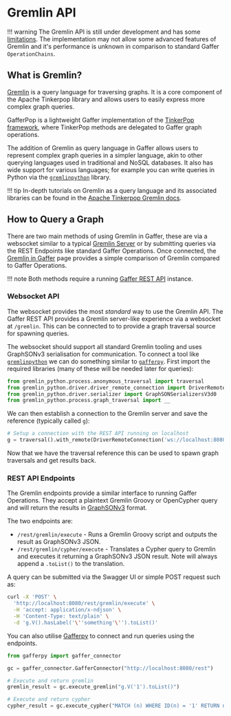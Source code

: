 # Gremlin API

!!! warning
    The Gremlin API is still under development and has some [limitations](../query/gremlin/gremlin-limits.md).
    The implementation may not allow some advanced features of Gremlin and it's
    performance is unknown in comparison to standard Gaffer `OperationChains`.

## What is Gremlin?

[Gremlin](https://tinkerpop.apache.org/gremlin.html) is a query language for
traversing graphs. It is a core component of the Apache Tinkerpop library and
allows users to easily express more complex graph queries.

GafferPop is a lightweight Gaffer implementation of the [TinkerPop framework](https://tinkerpop.apache.org/),
where TinkerPop methods are delegated to Gaffer graph operations.

The addition of Gremlin as query language in Gaffer allows users to represent
complex graph queries in a simpler language, akin to other querying languages
used in traditional and NoSQL databases. It also has wide support for various
languages; for example you can write queries in Python via the [`gremlinpython`](https://pypi.org/project/gremlinpython/)
library.

!!! tip
    In-depth tutorials on Gremlin as a query language and its associated libraries
    can be found in the [Apache Tinkerpop Gremlin docs](https://tinkerpop.apache.org/gremlin.html).

## How to Query a Graph

There are two main methods of using Gremlin in Gaffer, these are via a websocket
similar to a typical [Gremlin Server](https://tinkerpop.apache.org/docs/current/reference/#connecting-gremlin-server)
or by submitting queries via the REST Endpoints like standard Gaffer Operations.
Once connected, the [Gremlin in Gaffer](../query/gremlin/gremlin.md) page
provides a simple comparison of Gremlin compared to Gaffer Operations.

!!! note
    Both methods require a running [Gaffer REST API](./rest-api.md) instance.

### Websocket API

The websocket provides the most _standard_ way to use the Gremlin API. The
Gaffer REST API provides a Gremlin server-like experience via a websocket at
`/gremlin`. This can be connected to to provide a graph traversal source for
spawning queries.

The websocket should support all standard Gremlin tooling and uses GraphSONv3
serialisation for communication. To connect a tool like [`gremlinpython`](https://pypi.org/project/gremlinpython/)
we can do something similar to [`gafferpy`](./python-api.md). First import the
required libraries (many of these will be needed later for queries):

```python
from gremlin_python.process.anonymous_traversal import traversal
from gremlin_python.driver.driver_remote_connection import DriverRemoteConnection
from gremlin_python.driver.serializer import GraphSONSerializersV3d0
from gremlin_python.process.graph_traversal import __
```

We can then establish a connection to the Gremlin server and save the reference
(typically called `g`):

```python
# Setup a connection with the REST API running on localhost
g = traversal().with_remote(DriverRemoteConnection('ws://localhost:8080/gremlin', 'g', message_serializer=GraphSONSerializersV3d0()))
```

Now that we have the traversal reference this can be used to spawn graph traversals
and get results back.

### REST API Endpoints

The Gremlin endpoints provide a similar interface to running Gaffer Operations.
They accept a plaintext Gremlin Groovy or OpenCypher query and will return
the results in [GraphSONv3](https://tinkerpop.apache.org/docs/current/dev/io/#graphson-3d0)
format.

The two endpoints are:

- `/rest/gremlin/execute` - Runs a Gremlin Groovy script and outputs the result
  as GraphSONv3 JSON.
- `/rest/gremlin/cypher/execute` - Translates a Cypher query to Gremlin and
  executes it returning a GraphSONv3 JSON result. Note will always append a
  `.toList()` to the translation.

A query can be submitted via the Swagger UI or simple POST request such as:

```bash
curl -X 'POST' \
  'http://localhost:8080/rest/gremlin/execute' \
  -H 'accept: application/x-ndjson' \
  -H 'Content-Type: text/plain' \
  -d 'g.V().hasLabel('\''something'\'').toList()'
```

You can also utilise [Gafferpy](./python-api.md) to connect and run queries
using the endpoints.

```python
from gafferpy import gaffer_connector

gc = gaffer_connector.GafferConnector("http://localhost:8080/rest")

# Execute and return gremlin
gremlin_result = gc.execute_gremlin("g.V('1').toList()")

# Execute and return cypher
cypher_result = gc.execute_cypher("MATCH (n) WHERE ID(n) = '1' RETURN n")
```
